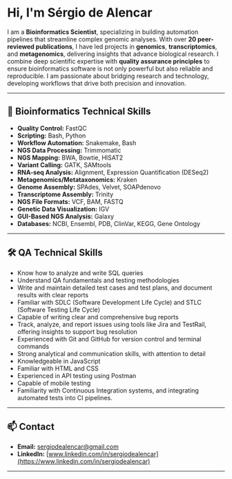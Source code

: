 
# Hi, I'm Sérgio de Alencar  

I am a **Bioinformatics Scientist**, specializing in building automation pipelines that streamline complex genomic analyses. With over **20 peer-reviewed publications**, I have led projects in **genomics**, **transcriptomics**, and **metagenomics**, delivering insights that advance biological research. I combine deep scientific expertise with **quality assurance principles** to ensure bioinformatics software is not only powerful but also reliable and reproducible. I am passionate about bridging research and technology, developing workflows that drive both precision and innovation.  

---

## 🧬 Bioinformatics Technical Skills
- **Quality Control:** FastQC  
- **Scripting:** Bash, Python  
- **Workflow Automation:** Snakemake, Bash  
- **NGS Data Processing:** Trimmomatic  
- **NGS Mapping:** BWA, Bowtie, HISAT2  
- **Variant Calling:** GATK, SAMtools  
- **RNA-seq Analysis:** Alignment, Expression Quantification (DESeq2)  
- **Metagenomics/Metataxonomics:** Kraken  
- **Genome Assembly:** SPAdes, Velvet, SOAPdenovo  
- **Transcriptome Assembly:** Trinity  
- **NGS File Formats:** VCF, BAM, FASTQ  
- **Genetic Data Visualization:** IGV  
- **GUI-Based NGS Analysis:** Galaxy  
- **Databases:** NCBI, Ensembl, PDB, ClinVar, KEGG, Gene Ontology  

---

## 🛠️ QA Technical Skills
- Know how to analyze and write SQL queries
- Understand QA fundamentals and testing methodologies
- Write and maintain detailed test cases and test plans, and document results with clear reports
- Familiar with SDLC (Software Development Life Cycle) and STLC (Software Testing Life Cycle)
- Capable of writing clear and comprehensive bug reports
- Track, analyze, and report issues using tools like Jira and TestRail, offering insights to support bug resolution
- Experienced with Git and GitHub for version control and terminal commands
- Strong analytical and communication skills, with attention to detail
- Knowledgeable in JavaScript
- Familiar with HTML and CSS
- Experienced in API testing using Postman
- Capable of mobile testing
- Familiarity with Continuous Integration systems, and integrating automated tests into CI pipelines.

---

## 📫 Contact
- **Email:** sergiodealencar@gmail.com 
- **LinkedIn:** [www.linkedin.com/in/sergiodealencar](https://www.linkedin.com/in/sergiodealencar)  

---

